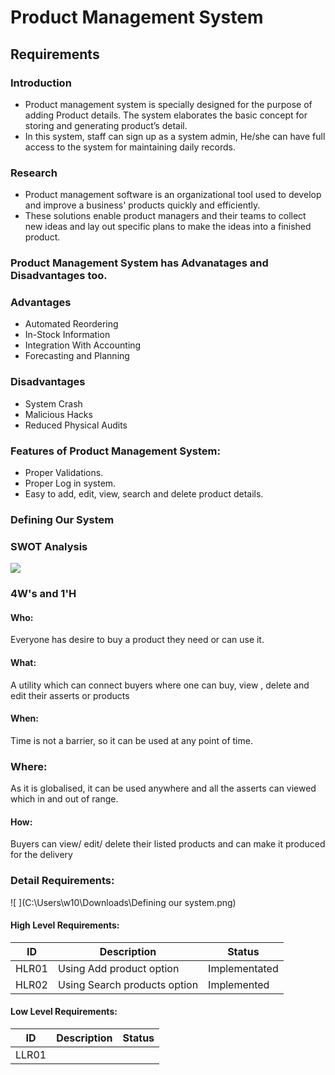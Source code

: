 # Product Management System

## Requirements

### Introduction

* Product management system is specially designed for the purpose of adding Product details. The system elaborates the basic concept for storing and generating product’s detail.
* In this system, staff can sign up as a system admin, He/she can have full access to the system for maintaining daily records. 

### Research
* Product management software is an organizational tool used to develop and improve a business' products quickly and efficiently. 
* These solutions enable product managers and their teams to collect new ideas and lay out specific plans to make the ideas into a finished product.

### Product Management System has Advanatages and Disadvantages too.

### Advantages
* Automated Reordering 
* In-Stock Information
* Integration With Accounting
*  Forecasting and Planning

### Disadvantages
* System Crash
* Malicious Hacks
* Reduced Physical Audits 

### Features of Product Management System:
* Proper Validations.
* Proper Log in system.
* Easy to add, edit, view, search and delete product details.

### Defining Our System

### SWOT Analysis
![ ](C:\Users\w10\Downloads\SWOT.png)

 ###  4W's and 1'H

 #### Who:

 Everyone has desire to buy a product they need or can use it.

#### What:

A utility which can connect buyers where one can buy, view , delete and edit their asserts or products

#### When:

Time is not a barrier, so it can be used at any point of time.
### Where:

As it is globalised, it can be used anywhere and all the asserts can viewed which in and out of range.

#### How:

Buyers can view/ edit/ delete their listed products and can make it produced for the delivery

### Detail Requirements:
![ ](C:\Users\w10\Downloads\Defining our system.png)


#### High Level Requirements:
| ID | Description | Status|
| ---- | ---- | ---- |
| HLR01| Using Add product option | Implementated |
| HLR02 | Using Search products option | Implemented |


#### Low Level Requirements:
| ID | Description | Status|
| ---- | ---- | ---- |
| LLR01|  |  |
